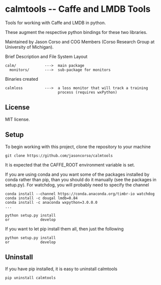 calmtools -- Caffe and LMDB Tools
=================================

Tools for working with Caffe and LMDB in python.

These augment the respective python bindings for these two libraries.

Maintained by Jason Corso and COG Members (Corso Research Group at 
University of Michigan).

Brief Description and File System Layout

    calm/             --->  main package
      monitors/       --->  sub-package for monitors

Binaries created

    calmloss          --->  a loss monitor that will track a training 
                            process (requires wxPython)

License
-------

MIT license.

Setup
-----

To begin working with this project, clone the repository to your 
machine

    git clone https://github.com/jasoncorso/calmtools

It is expected that the CAFFE_ROOT environment variable is set.

If you are using conda and you want some of the packages installed by 
conda rather than pip, than you should do it manually (see the 
packages in setup.py).  For watchdog, you will probably need to 
specify the channel

    conda install --channel https://conda.anaconda.org/timbr-io watchdog
    conda install -c dougal lmdb=0.84
    conda install -c anaconda wxpython=3.0.0.0
    ...

    python setup.py install
    or              develop

If you want to let pip install them all, then just the following

    python setup.py install 
    or              develop



Uninstall
---------

If you have pip installed, it is easy to uninstall calmtools

    pip uninstall calmtools




